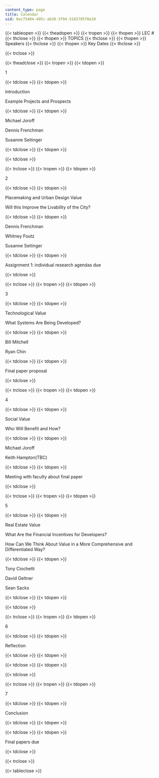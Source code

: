 ```yaml
---
content_type: page
title: Calendar
uid: 0ac75484-495c-ab38-3f04-51b5705f0a10
---
```


{{< tableopen >}}
{{< theadopen >}}
{{< tropen >}}
{{< thopen >}}
LEC #
{{< thclose >}}
{{< thopen >}}
TOPICS
{{< thclose >}}
{{< thopen >}}
Speakers
{{< thclose >}}
{{< thopen >}}
Key Dates
{{< thclose >}}

{{< trclose >}}

{{< theadclose >}}
{{< tropen >}}
{{< tdopen >}}


1


{{< tdclose >}}
{{< tdopen >}}


Introduction

Example Projects and Prospects


{{< tdclose >}}
{{< tdopen >}}


Michael Joroff

Dennis Frenchman

Susanne Seitinger


{{< tdclose >}}
{{< tdopen >}}

{{< tdclose >}}

{{< trclose >}}
{{< tropen >}}
{{< tdopen >}}


2


{{< tdclose >}}
{{< tdopen >}}


Placemaking and Urban Design Value

Will this Improve the Livability of the City?


{{< tdclose >}}
{{< tdopen >}}


Dennis Frenchman

Whitney Foutz

Susanne Seitinger


{{< tdclose >}}
{{< tdopen >}}


Assignment 1: individual research agendas due


{{< tdclose >}}

{{< trclose >}}
{{< tropen >}}
{{< tdopen >}}


3


{{< tdclose >}}
{{< tdopen >}}


Technological Value

What Systems Are Being Developed?


{{< tdclose >}}
{{< tdopen >}}


Bill Mitchell

Ryan Chin


{{< tdclose >}}
{{< tdopen >}}


Final paper proposal


{{< tdclose >}}

{{< trclose >}}
{{< tropen >}}
{{< tdopen >}}


4


{{< tdclose >}}
{{< tdopen >}}


Social Value

Who Will Benefit and How?


{{< tdclose >}}
{{< tdopen >}}


Michael Joroff

Keith Hampton(TBC)


{{< tdclose >}}
{{< tdopen >}}


Meeting with faculty about final paper


{{< tdclose >}}

{{< trclose >}}
{{< tropen >}}
{{< tdopen >}}


5


{{< tdclose >}}
{{< tdopen >}}


Real Estate Value

What Are the Financial Incentives for Developers?

How Can We Think About Value in a More Comprehensive and Differentiated Way?


{{< tdclose >}}
{{< tdopen >}}


Tony Ciochetti

David Geltner

Sean Sacks


{{< tdclose >}}
{{< tdopen >}}

{{< tdclose >}}

{{< trclose >}}
{{< tropen >}}
{{< tdopen >}}


6


{{< tdclose >}}
{{< tdopen >}}


Reflection


{{< tdclose >}}
{{< tdopen >}}

{{< tdclose >}}
{{< tdopen >}}

{{< tdclose >}}

{{< trclose >}}
{{< tropen >}}
{{< tdopen >}}


7


{{< tdclose >}}
{{< tdopen >}}


Conclusion


{{< tdclose >}}
{{< tdopen >}}

{{< tdclose >}}
{{< tdopen >}}


Final papers due


{{< tdclose >}}

{{< trclose >}}

{{< tableclose >}}